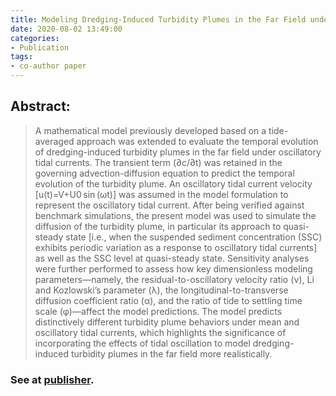 ```yaml
---
title: Modeling Dredging-Induced Turbidity Plumes in the Far Field under Oscillatory Tidal Currents
date: 2020-08-02 13:49:00
categories:
- Publication
tags:
- co-author paper
---
```


## Abstract:
>A mathematical model previously developed based on a tide-averaged approach was extended to evaluate the temporal evolution of dredging-induced turbidity plumes in the far field under oscillatory tidal currents. The transient term (∂c/∂t) was retained in the governing advection-diffusion equation to predict the temporal evolution of the turbidity plume. An oscillatory tidal current velocity [u(t)=V+U0 sin (ωt)] was assumed in the model formulation to represent the oscillatory tidal current. After being verified against benchmark simulations, the present model was used to simulate the diffusion of the turbidity plume, in particular its approach to quasi-steady state [i.e., when the suspended sediment concentration (SSC) exhibits periodic variation as a response to oscillatory tidal currents] as well as the SSC level at quasi-steady state. Sensitivity analyses were further performed to assess how key dimensionless modeling parameters—namely, the residual-to-oscillatory velocity ratio (ν), Li and Kozlowski’s parameter (λ), the longitudinal-to-transverse diffusion coefficient ratio (α), and the ratio of tide to settling time scale (φ)—affect the model predictions. The model predicts distinctively different turbidity plume behaviors under mean and oscillatory tidal currents, which highlights the significance of incorporating the effects of tidal oscillation to model dredging-induced turbidity plumes in the far field more realistically.

### See at [publisher](https://ascelibrary.org/doi/abs/10.1061/%28ASCE%29WW.1943-5460.0000379).
